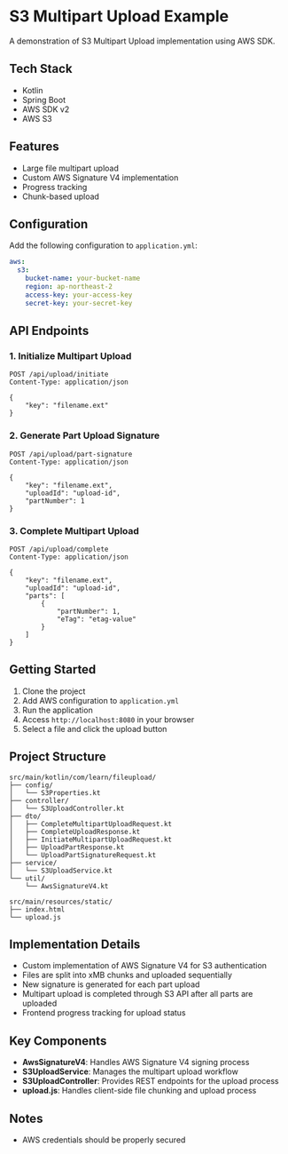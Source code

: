 # S3 Multipart Upload Example

A demonstration of S3 Multipart Upload implementation using AWS SDK.

## Tech Stack

- Kotlin
- Spring Boot
- AWS SDK v2
- AWS S3

## Features

- Large file multipart upload
- Custom AWS Signature V4 implementation
- Progress tracking
- Chunk-based upload

## Configuration

Add the following configuration to `application.yml`:

```yaml
aws:
  s3:
    bucket-name: your-bucket-name
    region: ap-northeast-2
    access-key: your-access-key
    secret-key: your-secret-key
```

## API Endpoints

### 1. Initialize Multipart Upload
```http
POST /api/upload/initiate
Content-Type: application/json

{
    "key": "filename.ext"
}
```

### 2. Generate Part Upload Signature
```http
POST /api/upload/part-signature
Content-Type: application/json

{
    "key": "filename.ext",
    "uploadId": "upload-id",
    "partNumber": 1
}
```

### 3. Complete Multipart Upload
```http
POST /api/upload/complete
Content-Type: application/json

{
    "key": "filename.ext",
    "uploadId": "upload-id",
    "parts": [
        {
            "partNumber": 1,
            "eTag": "etag-value"
        }
    ]
}
```

## Getting Started

1. Clone the project
2. Add AWS configuration to `application.yml`
3. Run the application
4. Access `http://localhost:8080` in your browser
5. Select a file and click the upload button

## Project Structure

```
src/main/kotlin/com/learn/fileupload/
├── config/
│   └── S3Properties.kt
├── controller/
│   └── S3UploadController.kt
├── dto/
│   ├── CompleteMultipartUploadRequest.kt
│   ├── CompleteUploadResponse.kt
│   ├── InitiateMultipartUploadRequest.kt
│   ├── UploadPartResponse.kt
│   └── UploadPartSignatureRequest.kt
├── service/
│   └── S3UploadService.kt
└── util/
    └── AwsSignatureV4.kt

src/main/resources/static/
├── index.html
└── upload.js
```

## Implementation Details

- Custom implementation of AWS Signature V4 for S3 authentication
- Files are split into xMB chunks and uploaded sequentially
- New signature is generated for each part upload
- Multipart upload is completed through S3 API after all parts are uploaded
- Frontend progress tracking for upload status

## Key Components

- **AwsSignatureV4**: Handles AWS Signature V4 signing process
- **S3UploadService**: Manages the multipart upload workflow
- **S3UploadController**: Provides REST endpoints for the upload process
- **upload.js**: Handles client-side file chunking and upload process

## Notes
- AWS credentials should be properly secured
